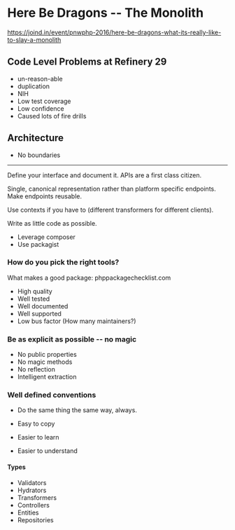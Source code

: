 # Here Be Dragons -- The Monolith

https://joind.in/event/pnwphp-2016/here-be-dragons-what-its-really-like-to-slay-a-monolith 

## Code Level Problems at Refinery 29

* un-reason-able
* duplication
* NIH
* Low test coverage
* Low confidence
* Caused lots of fire drills

## Architecture

* No boundaries


---

Define your interface and document it. APIs are a first class citizen.   

Single, canonical representation rather than platform specific endpoints.  Make endpoints reusable.  

Use contexts if you have to (different transformers for different clients).

Write as little code as possible.  

* Leverage composer
* Use packagist 


### How do you pick the right tools?

What makes a good package: phppackagechecklist.com 

* High quality
* Well tested
* Well documented
* Well supported
* Low bus factor (How many maintainers?)

### Be as explicit as possible -- no magic

* No public properties
* No magic methods
* No reflection   
* Intelligent extraction

### Well defined conventions 

* Do the same thing the same way, always.  

* Easy to copy
* Easier to learn
* Easier to understand

#### Types

- Validators
- Hydrators
- Transformers
- Controllers
- Entities
- Repositories 



